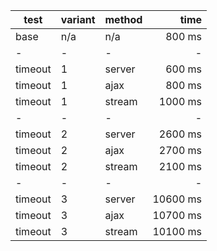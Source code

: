 test | variant | method | time
-----|--------|---------|-----:
base | n/a | n/a | 800 ms
-|-|-|-
timeout | 1 | server | 600 ms
timeout | 1 | ajax | 800 ms
timeout | 1 | stream | 1000 ms
-|-|-|-
timeout | 2 | server | 2600 ms
timeout | 2 | ajax | 2700 ms
timeout | 2 | stream | 2100 ms
-|-|-|-
timeout | 3 | server | 10600 ms
timeout | 3 | ajax | 10700 ms
timeout | 3 | stream | 10100 ms
